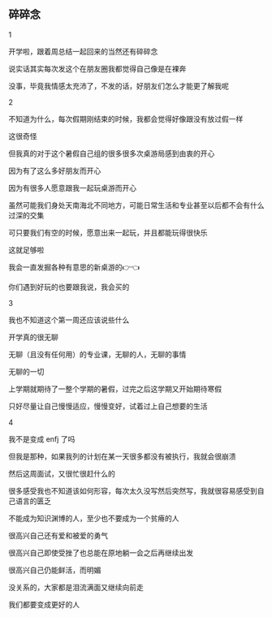 ## 碎碎念
1

开学啦，跟着周总结一起回来的当然还有碎碎念

说实话其实每次发这个在朋友圈我都觉得自己像是在裸奔

没事，毕竟我情感太充沛了，不发的话，好朋友们怎么才能更了解我呢

2

不知道为什么，每次假期刚结束的时候，我都会觉得好像跟没有放过假一样

这很奇怪

但我真的对于这个暑假自己组的很多很多次桌游局感到由衷的开心

因为有了这么多好朋友而开心

因为有很多人愿意跟我一起玩桌游而开心

虽然可能我们身处天南海北不同地方，可能日常生活和专业甚至以后都不会有什么过深的交集

可只要我们有空的时候，愿意出来一起玩，并且都能玩得很快乐

这就足够啦

我会一直发掘各种有意思的新桌游的👉👈

你们遇到好玩的也要跟我说，我会买的

3

我也不知道这个第一周还应该说些什么

开学真的很无聊

无聊（且没有任何用）的专业课，无聊的人，无聊的事情

无聊的一切

上学期就期待了一整个学期的暑假，过完之后这学期又开始期待寒假

只好尽量让自己慢慢适应，慢慢变好，试着过上自己想要的生活

4

我不是变成 enfj 了吗

但我是那种，如果我列的计划在某一天很多都没有被执行，我就会很崩溃

然后这周面试，又很忙很赶什么的

很多感受我也不知道该如何形容，每次太久没写然后突然写，我就很容易感受到自己语言的匮乏

不能成为知识渊博的人，至少也不要成为一个贫瘠的人

很高兴自己还有爱和被爱的勇气

很高兴自己即使受挫了也总能在原地躺一会之后再继续出发

很高兴自己仍能鲜活，而明媚

没关系的，大家都是泪流满面又继续向前走

我们都要变成更好的人